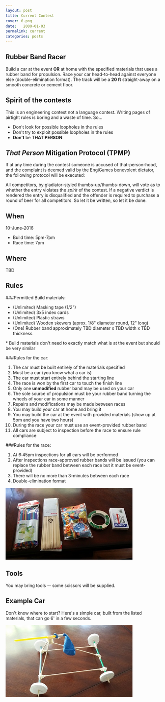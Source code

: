 ```yaml
---
layout: post
title: Current Contest
cover: 0.png
date:   2000-01-03
permalink: current
categories: posts
---
```


## Rubber Band Racer

Build a car at the event **OR** at home with the specified materials that uses a rubber band for propulsion. Race your car head-to-head against everyone else (double-elimination format). The track will be a **20 ft** straight-away on a smooth concrete or cement floor.

## Spirit of the contests

This is an engineering contest not a language contest. Writing pages of airtight rules is boring and a waste of time. So...

 * Don't look for possible loopholes in the rules
 * Don't try to exploit possible loopholes in the rules
 * **Don't** be **THAT PERSON**

## *That Person* Mitigation Protocol (TPMP)

If at any time during the contest someone is accused of that-person-hood, and the complaint is deemed valid by the EngiGames benevolent dictator, the following protocol will be executed:

All competitors, by gladiator-styled thumbs-up/thumbs-down, will vote as to whether the entry violates the *spirit* of the contest. If a negative verdict is rendered the entry is disqualified and the offender is required to purchase a round of beer for all competitors. So let it be written, so let it be done.

## When

10-June-2016

 * Build time: 5pm-7pm
 * Race time: 7pm

## Where

TBD

## Rules

###Permitted Build materials:

 * (Unlimited) Masking tape (1/2")
 * (Unlimited) 3x5 index cards
 * (Unlimited) Plastic straws
 * (Unlimited) Wooden skewers (aprox. 1/8" diameter round, 12" long)
 * (One) Rubber band approximately TBD diameter x TBD width x TBD thickness

\* Build materials don't need to exactly match what is at the event but should be very similar
 
###Rules for the car:

 1. The car must be built entirely of the materials specified
 3. Must be a car (you know what a car is)
 4. The car must start entirely behind the starting line
 5. The race is won by the first car to touch the finish line
 6. Only one **unmodified** rubber band may be used on your car
 8. The sole source of propulsion must be your rubber band turning the wheels of your car in some manner
 8. Repairs and modifications may be made between races
 9. You may build your car at home and bring it
 10. You may build the car at the event with provided materials (show up at 5pm and you have two hours)
 11. During the race your car must use an event-provided rubber band
 12. All cars are subject to inspection before the race to ensure rule compliance

###Rules for the race:

 1. At 6:45pm inspections for all cars will be performed
 2. After inspections race-approved rubber bands will be issued (you can replace the rubber band between each race but it must be event-provided)
 3. There will be no more than 3-minutes between each race
 4. Double-elimination format

![materials](https://raw.githubusercontent.com/EngiGames/engigames.github.io/master/event_pics/02_BalloonRacer/material.jpg "material")

## Tools

You may bring tools -- some scissors will be supplied.

## Example Car

Don't know where to start? Here's a simple car, built from the listed materials, that can go 6' in a few seconds.

![car](https://raw.githubusercontent.com/EngiGames/engigames.github.io/master/event_pics/02_BalloonRacer/car.jpg "car")